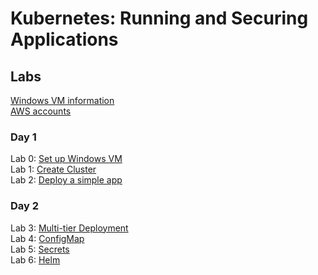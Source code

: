 # Kubernetes: Running and Securing Applications

## Labs
[Windows VM information](VM_access.md)   
[AWS accounts](https://docs.google.com/spreadsheets/d/1MeuWk5AqElOLS5zYn-GRo1AEnghbWsJso3INEcgnoAE/edit?usp=sharing)   

### Day 1 
Lab 0: [Set up Windows VM](labs/setup.md)  
Lab 1: [Create Cluster](labs/eks/index.md)   
Lab 2: [Deploy a simple app](labs/pods/index.md)   

### Day 2 
Lab 3: [Multi-tier Deployment](labs/multi-tier/index.md)  
Lab 4: [ConfigMap](labs/configmap/index.md)  
Lab 5: [Secrets](labs/secrets/index.md)  
Lab 6: [Helm](labs/helm/index.md)  
